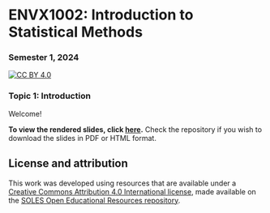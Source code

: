 # ENVX1002: Introduction to Statistical Methods

### Semester 1, 2024

[![CC BY 4.0][cc-by-shield]][cc-by]

### Topic 1: Introduction

Welcome!

**To view the rendered slides, click [here](https://envx-resources.github.io/ENVX1002-Lecture-Template).** Check the repository if you wish to download the slides in PDF or HTML format.

## License and attribution

This work was developed using resources that are available under a [Creative Commons Attribution 4.0 International license][cc-by], made available on the [SOLES Open Educational Resources repository][soles-oer].

[cc-by]: http://creativecommons.org/licenses/by/4.0/
[cc-by-shield]: https://img.shields.io/badge/License-CC%20BY%204.0-lightgrey.svg
[soles-oer]: https://github.com/usyd-soles-edu

